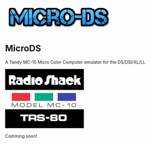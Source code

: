 ![image](./png/micro-ds.png)

# MicroDS
A Tandy MC-10 Micro Color Computer emulator for the DS/DSi/XL/LL

![image](./png/splash.png)

Comming soon!


